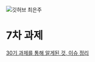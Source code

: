 ![깃허브 최은주](https://user-images.githubusercontent.com/61109660/160551070-9b13aa82-c787-4456-a8e9-c29bcecd9fbf.png)

# 7차 과제
[30기 과제를 통해 알게된 것, 이슈 정리](https://www.notion.so/7-30-1d39da7866c9411fb0263fe34f0c29ab)
